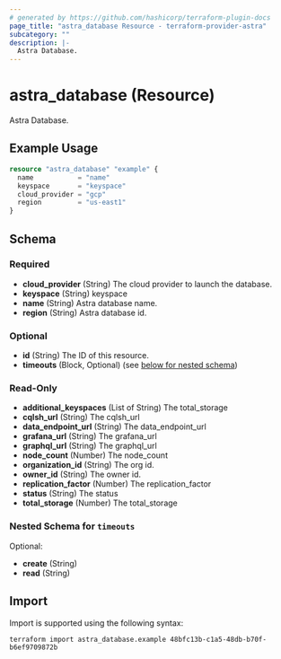 ```yaml
---
# generated by https://github.com/hashicorp/terraform-plugin-docs
page_title: "astra_database Resource - terraform-provider-astra"
subcategory: ""
description: |-
  Astra Database.
---
```


# astra_database (Resource)

Astra Database.

## Example Usage

```terraform
resource "astra_database" "example" {
  name           = "name"
  keyspace       = "keyspace"
  cloud_provider = "gcp"
  region         = "us-east1"
}
```

<!-- schema generated by tfplugindocs -->
## Schema

### Required

- **cloud_provider** (String) The cloud provider to launch the database.
- **keyspace** (String) keyspace
- **name** (String) Astra database name.
- **region** (String) Astra database id.

### Optional

- **id** (String) The ID of this resource.
- **timeouts** (Block, Optional) (see [below for nested schema](#nestedblock--timeouts))

### Read-Only

- **additional_keyspaces** (List of String) The total_storage
- **cqlsh_url** (String) The cqlsh_url
- **data_endpoint_url** (String) The data_endpoint_url
- **grafana_url** (String) The grafana_url
- **graphql_url** (String) The graphql_url
- **node_count** (Number) The node_count
- **organization_id** (String) The org id.
- **owner_id** (String) The owner id.
- **replication_factor** (Number) The replication_factor
- **status** (String) The status
- **total_storage** (Number) The total_storage

<a id="nestedblock--timeouts"></a>
### Nested Schema for `timeouts`

Optional:

- **create** (String)
- **read** (String)

## Import

Import is supported using the following syntax:

```shell
terraform import astra_database.example 48bfc13b-c1a5-48db-b70f-b6ef9709872b
```
